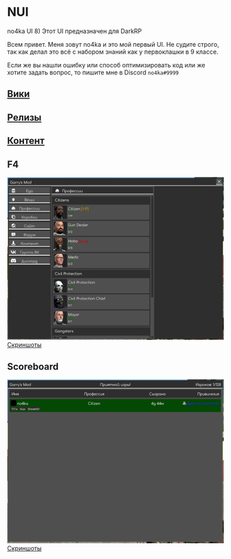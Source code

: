 # NUI 
no4ka UI 8)
Этот UI предназначен для DarkRP

Всем привет. Меня зовут no4ka и это мой первый UI. Не судите строго, так как делал это всё с набором знаний как у первоклашки в 9 классе.

Если же вы нашли ошибку или способ оптимизировать код или же хотите задать вопрос, то пишите мне в Discord `no4ka#9999`

## [Вики](https://github.com/KOTCHURASPAS/nui/wiki)

## [Релизы](https://github.com/KOTCHURASPAS/nui/releases)

## [Контент](https://steamcommunity.com/sharedfiles/filedetails/?id=2677605873)


## F4
![Общий_вид](screenshots/f4/main.png)
[Скриншоты](screenshots/f4)

## Scoreboard
![Общий_вид](screenshots/scoreboard/main.png)
[Скриншоты](screenshots/scoreboard)
